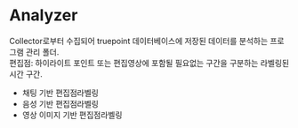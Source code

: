 # Analyzer

Collector로부터 수집되어 truepoint 데이터베이스에 저장된 데이터를 분석하는 프로그램 관리 폴더.  
편집점: 하이라이트 포인트 또는 편집영상에 포함될 필요없는 구간을 구분하는 라벨링된 시간 구간.

- 채팅 기반 편집점라벨링
- 음성 기반 편집점라벨링
- 영상 이미지 기반 편집점라벨링
